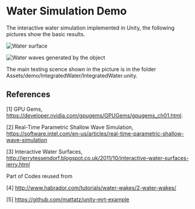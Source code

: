 # Water Simulation Demo

The interactive water simulation implemented in Unity, the following pictures show the basic results.

![](https://github.com/zhenyu16/Water-Simulation-Demo/blob/master/Images/1.JPG "Water surface")

![](https://github.com/zhenyu16/Water-Simulation-Demo/blob/master/Images/2.JPG "Water waves generated by the object")

The main testing scence shown in the picture is in the folder Assets/demo/IntegratedWater/IntegratedWater.unity.

## References

[1] GPU Gems, https://developer.nvidia.com/gpugems/GPUGems/gpugems_ch01.html.

[2] Real-Time Parametric Shallow Wave Simulation, https://software.intel.com/en-us/articles/real-time-parametric-shallow-wave-simulation

[3] Interactive Water Surfaces, http://jerrytessendorf.blogspot.co.uk/2011/10/interactive-water-surfaces-jerry.html

Part of Codes reused from

[4] http://www.habrador.com/tutorials/water-wakes/2-water-wakes/

[5] https://github.com/mattatz/unity-mrt-example

